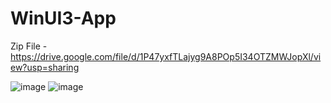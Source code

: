 # WinUI3-App

Zip File - https://drive.google.com/file/d/1P47yxfTLajyg9A8POp5I34OTZMWJopXl/view?usp=sharing


![image](https://github.com/user-attachments/assets/d496fbd2-c92b-4643-840f-e1b16f5909d0)
![image](https://github.com/user-attachments/assets/4015651b-0920-4b16-9c42-7a465717ebd1)
